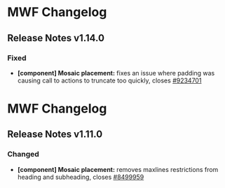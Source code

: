 # MWF Changelog
## Release Notes v1.14.0
### Fixed
* **[component] Mosaic placement:** fixes an issue where padding was causing call to actions to truncate too quickly, closes [#9234701](https://microsoft.visualstudio.com/DefaultCollection/OSGS/_workitems?id=9234701)

# MWF Changelog
## Release Notes v1.11.0
### Changed
* **[component] Mosaic placement:** removes maxlines restrictions from heading and subheading, closes [#8499959](https://microsoft.visualstudio.com/DefaultCollection/OSGS/_workitems?id=8499959)

